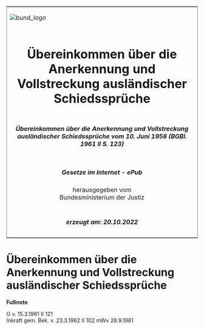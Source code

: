 <span id="DECKBLATT.html"></span>

<table border="0" frame="border" width="100%">

<tr valign="top">

<td align="left">

![bund\_logo](BfJ_2021_Web_de_de.gif)

</td>

<td align="right">

 

</td>

</tr>

<tr align="center" valign="middle">

<td colspan="2">

# Übereinkommen über die Anerkennung und Vollstreckung ausländischer Schiedssprüche

</td>

</tr>

<tr align="center" valign="middle">

<td colspan="2">

##### Übereinkommen über die Anerkennung und Vollstreckung ausländischer Schiedssprüche vom 10. Juni 1958 (BGBl. 1961 II S. 123)

</td>

</tr>

<tr align="center" valign="middle">

<td colspan="2">

  
  

##### Gesetze im Internet - ePub  
  
herausgegeben vom  
Bundesministerium der Justiz

</td>

</tr>

<tr align="center" valign="bottom">

<td colspan="2">

  
  

##### erzeugt am: 20.10.2022

</td>

</tr>

</table>

<span id="BJNR201230961.html"></span>

# Übereinkommen über die Anerkennung und Vollstreckung ausländischer Schiedssprüche

<div>

  
**Fußnote**

<div class="jnhtml">

<div>

<div class="jurAbsatz">

G v. 15.3.1961 II 121  
Inkraft gem. Bek. v. 23.3.1962 II 102 mWv 28.9.1961

</div>

</div>

</div>

</div>
